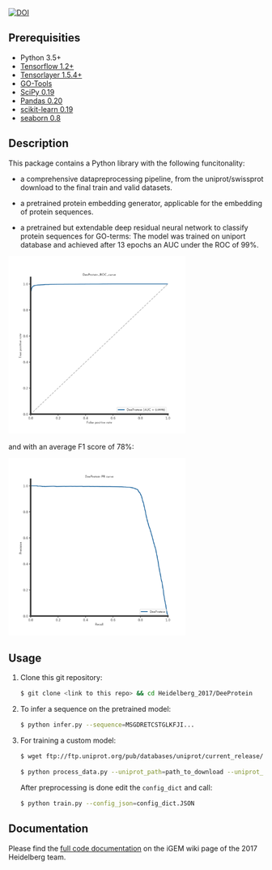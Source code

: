 [![DOI](https://zenodo.org/badge/DOI/10.5281/zenodo.1035806.svg)](https://doi.org/10.5281/zenodo.1035806)

## Prerequisities

- Python 3.5+
- [Tensorflow 1.2+](https://www.tensorflow.org/api_docs/)
- [Tensorlayer 1.5.4+](http://tensorlayer.readthedocs.io/en/latest/)
- [GO-Tools](https://github.com/tanghaibao/goatools)
- [SciPy 0.19](http://www.scipy.org/install.html)
- [Pandas 0.20](https://pandas.pydata.org/pandas-docs/stable/index.html)
- [scikit-learn 0.19](http://scikit-learn.org/stable/install.html#)
- [seaborn 0.8](https://seaborn.pydata.org/index.html)


## Description

This package contains a Python library with the following funcitonality:

- a comprehensive datapreprocessing pipeline, from the uniprot/swissprot download to the final train and valid datasets.
- a pretrained protein embedding generator, applicable for the embedding of protein sequences.

- a pretrained but extendable deep residual neural network to classify protein sequences for GO-terms:
  The model was trained on uniport database and achieved after 13 epochs an AUC under the ROC of 99%.

<img src="imgs/T--Heidelberg--2017_DP_ROC.png" height="350">

  and with an average F1 score of 78%:

<img src="imgs/T--Heidelberg--2017_DP_Precision.png" height="350">


## Usage

1. Clone this git repository:
   ```bash
   $ git clone <link to this repo> && cd Heidelberg_2017/DeeProtein
   ````
   
2. To infer a sequence on the pretrained model:
   ```bash
   $ python infer.py --sequence=MSGDRETCSTGLKFJI...
   ````
   
3. For training a custom model:
   ```bash
   $ wget ftp://ftp.uniprot.org/pub/databases/uniprot/current_release/knowledgebase/complete/uniprot_sprot.dat.gz
   ````
   ```bash
   $ python process_data.py --uniprot_path=path_to_download --uniprot_csv=path_to_csv --save_dir=.
   ````
   After preprocessing is done edit the `config_dict` and call:
   ```bash
   $ python train.py --config_json=config_dict.JSON
   ````
   
## Documentation

Please find the [full code documentation](http://2017.igem.org/Team:Heidelberg/Software) on the iGEM wiki page of the 2017 
Heidelberg team.


